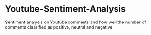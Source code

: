 # Youtube-Sentiment-Analysis
 Sentiment analysis on Youtube comments and how well the number of comments classified as positive, neutral and negative

